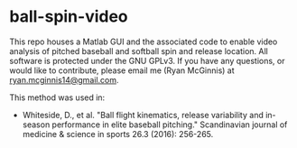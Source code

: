 # ball-spin-video
This repo houses a Matlab GUI and the associated code to enable video analysis of pitched baseball and softball spin and release location. All software is protected under the GNU GPLv3. If you have any questions, or would like to contribute, please email me (Ryan McGinnis) at ryan.mcginnis14@gmail.com.

This method was used in:
* Whiteside, D., et al. "Ball flight kinematics, release variability and in-season performance in elite baseball pitching." Scandinavian journal of medicine & science in sports 26.3 (2016): 256-265.
